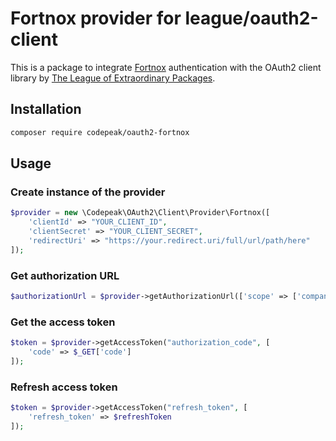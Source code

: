 # Fortnox provider for league/oauth2-client

This is a package to integrate [Fortnox](https://developer.fortnox.se/general/authentication/) authentication with the OAuth2 client library by [The League of Extraordinary Packages](https://github.com/thephpleague/oauth2-client).


## Installation

```bash
composer require codepeak/oauth2-fortnox
```

## Usage

### Create instance of the provider

```php
$provider = new \Codepeak\OAuth2\Client\Provider\Fortnox([
    'clientId' => "YOUR_CLIENT_ID",
    'clientSecret' => "YOUR_CLIENT_SECRET",
    'redirectUri' => "https://your.redirect.uri/full/url/path/here"
]);
```

### Get authorization URL

```php
$authorizationUrl = $provider->getAuthorizationUrl(['scope' => ['companyinformation', 'profile']]);
```

### Get the access token

```php
$token = $provider->getAccessToken("authorization_code", [
    'code' => $_GET['code']
]);
```

### Refresh access token

```php
$token = $provider->getAccessToken("refresh_token", [
    'refresh_token' => $refreshToken
]);
```